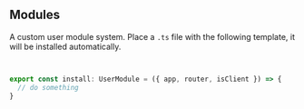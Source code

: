 ## Modules

A custom user module system. Place a `.ts` file with the following template, it will be installed automatically.

```ts


export const install: UserModule = ({ app, router, isClient }) => {
  // do something
}
```
